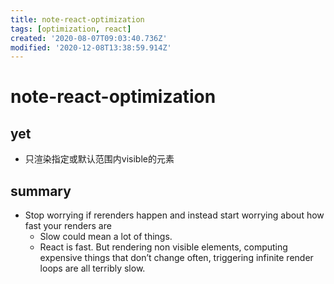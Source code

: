 ```yaml
---
title: note-react-optimization
tags: [optimization, react]
created: '2020-08-07T09:03:40.736Z'
modified: '2020-12-08T13:38:59.914Z'
---
```


# note-react-optimization

## yet

- 只渲染指定或默认范围内visible的元素

## summary

- Stop worrying if rerenders happen and instead start worrying about how fast your renders are
  - Slow could mean a lot of things.
  - React is fast. But rendering non visible elements, computing expensive things that don’t change often, triggering infinite render loops are all terribly slow.
